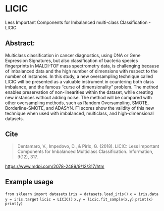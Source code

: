 
# LICIC
Less Important Components for Imbalanced multi-class Classification - LICIC
## Abstract: 
Multiclass classification in cancer diagnostics, using DNA or Gene Expression Signatures, but also classification of bacteria species fingerprints in MALDI-TOF mass spectrometry data, is challenging because of imbalanced data and the high number of dimensions with respect to the number of instances. In this study, a new oversampling technique called LICIC will be presented as a valuable instrument in countering both class imbalance, and the famous “curse of dimensionality” problem. The method enables preservation of non-linearities within the dataset, while creating new instances without adding noise. The method will be compared with other oversampling methods, such as Random Oversampling, SMOTE, Borderline-SMOTE, and ADASYN. F1 scores show the validity of this new technique when used with imbalanced, multiclass, and high-dimensional datasets.

## Cite

> Dentamaro, V., Impedovo, D., & Pirlo, G. (2018). LICIC: Less Important
> Components for Imbalanced Multiclass Classification. Information,
> 9(12), 317.

https://www.mdpi.com/2078-2489/9/12/317/htm

## Example usage
`from sklearn import datasets`
`iris = datasets.load_iris()` 
`x = iris.data`
 `y = iris.target`
 `licic = LICIC()`
 `x,y = licic.fit_sample(x,y)`
 `print(x)`
 `print(y)`
